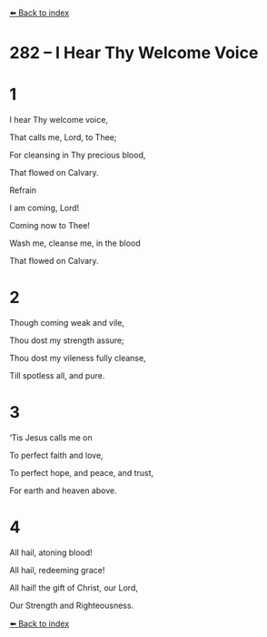 [⬅️ Back to index](../README.md)

# 282 – I Hear Thy Welcome Voice





# 1

I hear Thy welcome voice,

That calls me, Lord, to Thee;

For cleansing in Thy precious blood,

That flowed on Calvary.



Refrain

I am coming, Lord!

Coming now to Thee!

Wash me, cleanse me, in the blood

That flowed on Calvary.



# 2

Though coming weak and vile,

Thou dost my strength assure;

Thou dost my vileness fully cleanse,

Till spotless all, and pure.



# 3

‘Tis Jesus calls me on

To perfect faith and love,

To perfect hope, and peace, and trust,

For earth and heaven above.



# 4

All hail, atoning blood!

All hail, redeeming grace!

All hail! the gift of Christ, our Lord,

Our Strength and Righteousness.

[⬅️ Back to index](../README.md)

